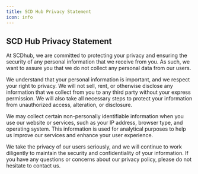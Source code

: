 ```yaml
---
title: SCD Hub Privacy Statement 
icon: info
---
```


## SCD Hub Privacy Statement

At SCDhub, we are committed to protecting your privacy and ensuring the security of any personal information that we receive 
from you. As such, we want to assure you that we do not collect any personal data from our users.

We understand that your personal information is important, and we respect your right to privacy. We will not sell, rent, or 
otherwise disclose any information that we collect from you to any third party without your express permission. We will also 
take all necessary steps to protect your information from unauthorized access, alteration, or disclosure.

We may collect certain non-personally identifiable information when you use our website or services, such as your IP address, 
browser type, and operating system. This information is used for analytical purposes to help us improve our services and 
enhance your user experience.

We take the privacy of our users seriously, and we will continue to work diligently to maintain the security and confidentiality 
of your information. If you have any questions or concerns about our privacy policy, please do not hesitate to contact us.
